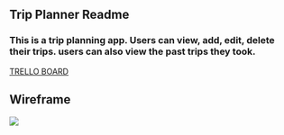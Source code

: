 ## Trip Planner Readme
### This is a trip planning app. Users can view, add, edit, delete their trips. users can also view the past trips they took. 

[TRELLO BOARD](https://github.com/xyc2017/Project-4-backend.git)

## Wireframe
![](https://i.imgur.com/6RazHe0.png)